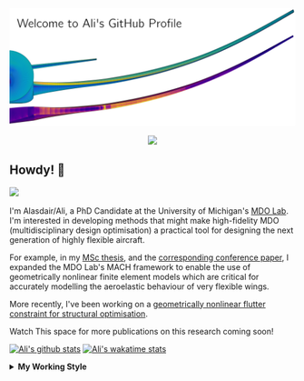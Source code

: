 <!--
# Welcome to Ali's github profile


-->

![banner](https://raw.githubusercontent.com/A-CGray/A-CGray/main/Images/GitHubProfileBanner.png)
<p align='center'>
<a href="https://www.linkedin.com/in/alasdaircgray/"><img height="30" src="https://github.com/WaylonWalker/WaylonWalker/blob/main/icon/linkedin.png?raw=true"></a>
</p>

## Howdy! 👋

![](https://komarev.com/ghpvc/?username=A-CGray&color=blue)

I'm Alasdair/Ali, a PhD Candidate at the University of Michigan's [MDO Lab](http://mdolab.engin.umich.edu).
I'm interested in developing methods that might make high-fidelity MDO (multidisciplinary design optimisation) a practical tool for designing the next generation of highly flexible aircraft.

For example, in my [MSc thesis](http://resolver.tudelft.nl/uuid:1a6b5001-d213-40d9-bc2c-5e831eda527d), and the [corresponding conference paper](https://www.researchgate.net/publication/348242101_Geometrically_Nonlinear_High-fidelity_Aerostructural_Optimization_for_Highly_Flexible_Wings), I expanded the MDO Lab's MACH framework to enable the use of geometrically nonlinear finite element models which are critical for accurately modelling the aeroelastic behaviour of very flexible wings.

More recently, I've been working on a [geometrically nonlinear flutter constraint for structural optimisation](https://www.researchgate.net/publication/357429071_High-Fidelity_Gradient-Based_Wing_Structural_Optimization_Including_a_Geometrically_Nonlinear_Flutter_Constraint).

Watch This space for more publications on this research coming soon!

<!--
**A-CGray/A-CGray** is a ✨ _special_ ✨ repository because its `README.md` (this file) appears on your GitHub profile.

Here are some ideas to get you started:

- 🔭 I’m currently working on ...
- 🌱 I’m currently learning ...
- 👯 I’m looking to collaborate on ...
- 🤔 I’m looking for help with ...
- 💬 Ask me about ...
- 📫 How to reach me: ...
- 😄 Pronouns: ...
- ⚡ Fun fact: ...
-->


[![Ali's github stats](https://github-readme-stats.vercel.app/api?username=A-CGray)](https://github.com/anuraghazra/github-readme-stats)
[![Ali's wakatime stats](https://github-readme-stats.vercel.app/api/wakatime?username=ACGray)](https://github.com/anuraghazra/github-readme-stats)


<details>
  <summary>
    <strong>My Working Style</strong>
  </summary>
  
  <!--START_SECTION:waka-->
![Code Time](http://img.shields.io/badge/Code%20Time-1%2C634%20hrs%203%20mins-blue)

![Lines of code](https://img.shields.io/badge/From%20Hello%20World%20I%27ve%20Written-11%20Million%20lines%20of%20code-blue)

**I'm an Early 🐤** 

```text
🌞 Morning    96 commits     ████░░░░░░░░░░░░░░░░░░░░░   19.47% 
🌆 Daytime    193 commits    █████████░░░░░░░░░░░░░░░░   39.15% 
🌃 Evening    179 commits    █████████░░░░░░░░░░░░░░░░   36.31% 
🌙 Night      25 commits     █░░░░░░░░░░░░░░░░░░░░░░░░   5.07%

```
📅 **I'm Most Productive on Thursday** 

```text
Monday       72 commits     ███░░░░░░░░░░░░░░░░░░░░░░   14.6% 
Tuesday      73 commits     ███░░░░░░░░░░░░░░░░░░░░░░   14.81% 
Wednesday    77 commits     ████░░░░░░░░░░░░░░░░░░░░░   15.62% 
Thursday     125 commits    ██████░░░░░░░░░░░░░░░░░░░   25.35% 
Friday       94 commits     ████░░░░░░░░░░░░░░░░░░░░░   19.07% 
Saturday     14 commits     ░░░░░░░░░░░░░░░░░░░░░░░░░   2.84% 
Sunday       38 commits     ██░░░░░░░░░░░░░░░░░░░░░░░   7.71%

```


📊 **This Week I Spent My Time On** 

```text
💬 Programming Languages: 
Python                   6 hrs               ███████░░░░░░░░░░░░░░░░░░   30.72% 
TeX                      5 hrs 4 mins        ██████░░░░░░░░░░░░░░░░░░░   26.01% 
Markdown                 4 hrs 9 mins        █████░░░░░░░░░░░░░░░░░░░░   21.28% 
Bash                     1 hr 51 mins        ██░░░░░░░░░░░░░░░░░░░░░░░   9.54% 
Fortran                  36 mins             ░░░░░░░░░░░░░░░░░░░░░░░░░   3.09%

🔥 Editors: 
VS Code                  19 hrs 32 mins      █████████████████████████   100.0%

🐱‍💻 Projects: 
61490e61196f046685f0ad69 5 hrs 34 mins       ███████░░░░░░░░░░░░░░░░░░   28.56% 
NERS570                  4 hrs 53 mins       ██████░░░░░░░░░░░░░░░░░░░   25.06% 
baseclasses              3 hrs 29 mins       ████░░░░░░░░░░░░░░░░░░░░░   17.9% 
ICAS2022                 3 hrs 4 mins        ████░░░░░░░░░░░░░░░░░░░░░   15.74% 
OpenAeroStruct           1 hr 55 mins        ██░░░░░░░░░░░░░░░░░░░░░░░   9.82%

💻 Operating System: 
Linux                    19 hrs 32 mins      █████████████████████████   100.0%

```

**I Mostly Code in Python** 

```text
Python                   20 repos            ████████████░░░░░░░░░░░░░   50.0% 
TeX                      8 repos             █████░░░░░░░░░░░░░░░░░░░░   20.0% 
HTML                     3 repos             ██░░░░░░░░░░░░░░░░░░░░░░░   7.5% 
Shell                    3 repos             ██░░░░░░░░░░░░░░░░░░░░░░░   7.5% 
C++                      2 repos             █░░░░░░░░░░░░░░░░░░░░░░░░   5.0%

```


**Timeline**

![Chart not found](https://raw.githubusercontent.com/A-CGray/A-CGray/main/charts/bar_graph.png) 


 Last Updated on 18/09/2022 02:22:30 UTC
<!--END_SECTION:waka-->
</details>
